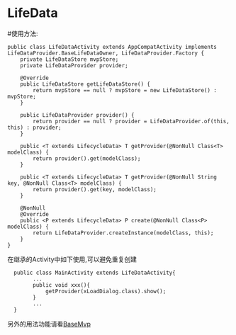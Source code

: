 # LifeData

#使用方法:

    public class LifeDataActivity extends AppCompatActivity implements LifeDataProvider.BaseLifeDataOwner, LifeDataProvider.Factory {
        private LifeDataStore mvpStore;
        private LifeDataProvider provider;

        @Override
        public LifeDataStore getLifeDataStore() {
            return mvpStore == null ? mvpStore = new LifeDataStore() : mvpStore;
        }
    
        public LifeDataProvider provider() {
            return provider == null ? provider = LifeDataProvider.of(this, this) : provider;
        }
    
        public <T extends LifecycleData> T getProvider(@NonNull Class<T> modelClass) {
            return provider().get(modelClass);
        }
    
        public <T extends LifecycleData> T getProvider(@NonNull String key, @NonNull Class<T> modelClass) {
            return provider().get(key, modelClass);
        }
    
        @NonNull
        @Override
        public <P extends LifecycleData> P create(@NonNull Class<P> modelClass) {
            return LifeDataProvider.createInstance(modelClass, this);
        }
    }
  
  在继承的Activity中如下使用,可以避免重复创建
  
      public class MainActivity extends LifeDataActivity{
            ...
            public void xxx(){
                getProvider(xLoadDialog.class).show();
            }
            ...
      }
      
另外的用法功能请看[BaseMvp](https://github.com/fengxiaocan/BaseMvp)
